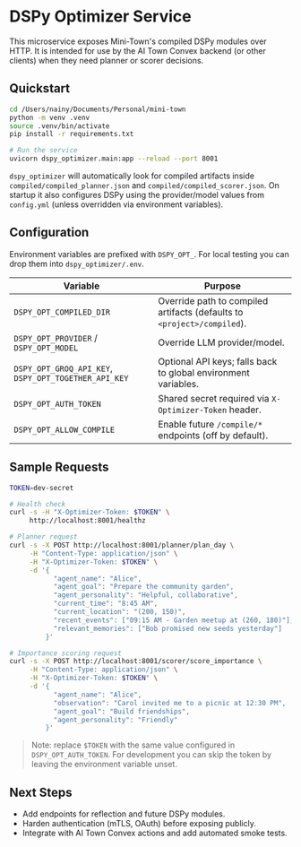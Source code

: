 # DSPy Optimizer Service

This microservice exposes Mini-Town's compiled DSPy modules over HTTP. It
is intended for use by the AI Town Convex backend (or other clients) when
they need planner or scorer decisions.

## Quickstart

```bash
cd /Users/nainy/Documents/Personal/mini-town
python -m venv .venv
source .venv/bin/activate
pip install -r requirements.txt

# Run the service
uvicorn dspy_optimizer.main:app --reload --port 8001
```

`dspy_optimizer` will automatically look for compiled artifacts inside
`compiled/compiled_planner.json` and `compiled/compiled_scorer.json`. On
startup it also configures DSPy using the provider/model values from
`config.yml` (unless overridden via environment variables).

## Configuration

Environment variables are prefixed with `DSPY_OPT_`. For local testing you
can drop them into `dspy_optimizer/.env`.

| Variable | Purpose |
|----------|---------|
| `DSPY_OPT_COMPILED_DIR` | Override path to compiled artifacts (defaults to `<project>/compiled`). |
| `DSPY_OPT_PROVIDER` / `DSPY_OPT_MODEL` | Override LLM provider/model. |
| `DSPY_OPT_GROQ_API_KEY`, `DSPY_OPT_TOGETHER_API_KEY` | Optional API keys; falls back to global environment variables. |
| `DSPY_OPT_AUTH_TOKEN` | Shared secret required via `X-Optimizer-Token` header. |
| `DSPY_OPT_ALLOW_COMPILE` | Enable future `/compile/*` endpoints (off by default). |

## Sample Requests

```bash
TOKEN=dev-secret

# Health check
curl -s -H "X-Optimizer-Token: $TOKEN" \
     http://localhost:8001/healthz

# Planner request
curl -s -X POST http://localhost:8001/planner/plan_day \
     -H "Content-Type: application/json" \
     -H "X-Optimizer-Token: $TOKEN" \
     -d '{
           "agent_name": "Alice",
           "agent_goal": "Prepare the community garden",
           "agent_personality": "Helpful, collaborative",
           "current_time": "8:45 AM",
           "current_location": "(200, 150)",
           "recent_events": ["09:15 AM - Garden meetup at (260, 180)"],
           "relevant_memories": ["Bob promised new seeds yesterday"]
         }'

# Importance scoring request
curl -s -X POST http://localhost:8001/scorer/score_importance \
     -H "Content-Type: application/json" \
     -H "X-Optimizer-Token: $TOKEN" \
     -d '{
           "agent_name": "Alice",
           "observation": "Carol invited me to a picnic at 12:30 PM",
           "agent_goal": "Build friendships",
           "agent_personality": "Friendly"
         }'
```

> Note: replace `$TOKEN` with the same value configured in
> `DSPY_OPT_AUTH_TOKEN`. For development you can skip the token by leaving
> the environment variable unset.

## Next Steps
- Add endpoints for reflection and future DSPy modules.
- Harden authentication (mTLS, OAuth) before exposing publicly.
- Integrate with AI Town Convex actions and add automated smoke tests.

